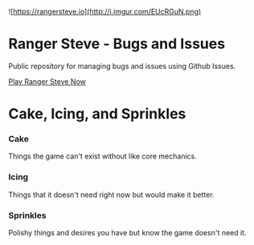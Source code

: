 ![https://rangersteve.io](http://i.imgur.com/EUcRGuN.png)

# Ranger Steve - Bugs and Issues

Public repository for managing bugs and issues using Github Issues.

[Play Ranger Steve Now](https://rangersteve.io)

# Cake, Icing, and Sprinkles

### Cake

Things the game can't exist without like core mechanics.

### Icing

Things that it doesn't need right now but would make it better.

### Sprinkles

Polishy things and desires you have but know the game doesn't need it.
